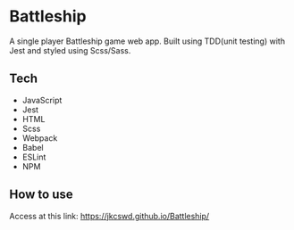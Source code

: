 # Battleship
A single player Battleship game web app. Built using TDD(unit testing) with Jest and styled using Scss/Sass.

## Tech 
- JavaScript
- Jest
- HTML
- Scss
- Webpack
- Babel
- ESLint
- NPM

## How to use
Access at this link: https://jkcswd.github.io/Battleship/
